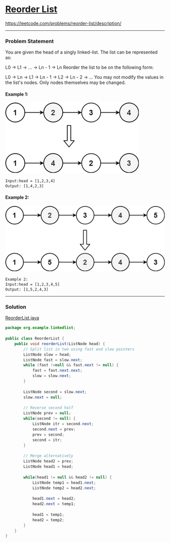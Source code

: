 # [Reorder List](https://leetcode.com/problems/reorder-list/description/)
https://leetcode.com/problems/reorder-list/description/
<hr />

### Problem Statement

You are given the head of a singly linked-list. The list can be represented as:

L0 -> L1 -> ... -> Ln - 1 -> Ln
Reorder the list to be on the following form:

L0 -> Ln -> L1 -> Ln - 1 -> L2 -> Ln - 2 -> ...
You may not modify the values in the list's nodes. Only nodes themselves may be changed.

#### Example 1:
![image info](./reorder1linked-list.jpg)
```
Input:head = [1,2,3,4]
Output: [1,4,2,3]

```
#### Example 2:
![image info](./reorder2-linked-list.jpg)
```
Example 2:
Input:head = [1,2,3,4,5]
Output: [1,5,2,4,3]

```

<hr />

### Solution

[ReorderList.java](./src/main/java/org/example/linkedlist/ReorderList.java)

```java
package org.example.linkedlist;

public class ReorderList {
    public void reorderList(ListNode head) {
        // Split list in two using fast and slow pointers
        ListNode slow = head;
        ListNode fast = slow.next;
        while (fast !=null && fast.next != null) {
            fast = fast.next.next;
            slow = slow.next;
        }

        ListNode second = slow.next;
        slow.next = null;

        // Reverse second half
        ListNode prev = null;
        while(second != null) {
            ListNode itr = second.next;
            second.next = prev;
            prev = second;
            second = itr;
        }

        // Merge alternatively
        ListNode head2 = prev;
        ListNode head1 = head;

        while(head1 != null && head2 != null) {
            ListNode temp1 = head1.next;
            ListNode temp2 = head2.next;

            head1.next = head2;
            head2.next = temp1;

            head1 = temp1;
            head2 = temp2;
        }
    }
}

```